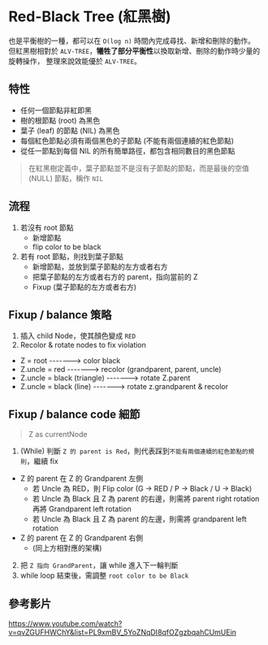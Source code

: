 # Red-Black Tree (紅黑樹)

也是平衡樹的一種，都可以在 `O(log n)` 時間內完成尋找、新增和刪除的動作。     
但紅黑樹相對於 `ALV-TREE`，**犧牲了部分平衡性**以換取新增、刪除的動作時少量的旋轉操作，
整理來說效能優於 `ALV-TREE`。

## 特性

- 任何一個節點非紅即黑
- 樹的根節點 (root) 為黑色
- 葉子 (leaf) 的節點 (NIL) 為黑色
- 每個紅色節點必須有兩個黑色的子節點 (不能有兩個連續的紅色節點)
- 從任一節點到每個 NIL 的所有簡單路徑，都包含相同數目的黑色節點

> 在紅黑樹定義中，葉子節點並不是沒有子節點的節點，而是最後的空值 (NULL) 節點，稱作 `NIL`

## 流程

1. 若沒有 root 節點
   - 新增節點
   - flip color to be black
2. 若有 root 節點，則找到葉子節點
   - 新增節點，並放到葉子節點的左方或者右方
   - 把葉子節點的左方或者右方的 parent，指向當前的 Z
   - Fixup (葉子節點的左方或者右方)

## Fixup / balance 策略

1. 插入 child Node，使其顏色變成 `RED`
2. Recolor & rotate nodes to fix violation
  - Z = root        -------> color black
  - Z.uncle = red   -------> recolor (grandparent, parent, uncle)
  - Z.uncle = black (triangle) -------> rotate Z.parent
  - Z.uncle = black (line) -------> rotate z.grandparent & recolor

## Fixup / balance code 細節

> Z as currentNode

1. (While) 判斷 `Z 的 parent is Red`，則代表踩到`不能有兩個連續的紅色節點的規則`，繼續 fix
  - Z 的 parent 在 Z 的 Grandparent 左側
    - 若 Uncle 為 RED，則 Flip color (G -> RED / P -> Black / U -> Black)
    - 若 Uncle 為 Black 且 Z 為 parent 的右邊，則需將 parent right rotation 再將    Grandparent left rotation
    - 若 Uncle 為 Black 且 Z 為 parent 的左邊，則需將 grandparent left rotation
  - Z 的 parent 在 Z 的 Grandparent 右側
    - (同上方相對應的架構) 
2. 把 `Z 指向 GrandParent`，讓 while 進入下一輪判斷
3. while loop 結束後，需調整 `root color to be Black`

## 參考影片
https://www.youtube.com/watch?v=qvZGUFHWChY&list=PL9xmBV_5YoZNqDI8qfOZgzbqahCUmUEin
